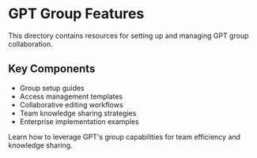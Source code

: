 # GPT Group Features

This directory contains resources for setting up and managing GPT group collaboration.

## Key Components

- Group setup guides
- Access management templates
- Collaborative editing workflows
- Team knowledge sharing strategies
- Enterprise implementation examples

Learn how to leverage GPT's group capabilities for team efficiency and knowledge sharing. 